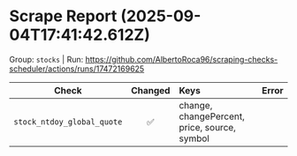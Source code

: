 # Scrape Report (2025-09-04T17:41:42.612Z)

Group: `stocks`  |  Run: https://github.com/AlbertoRoca96/scraping-checks-scheduler/actions/runs/17472169625

| Check | Changed | Keys | Error |
|---|:---:|:--|:--|
| `stock_ntdoy_global_quote` | ✅ | change, changePercent, price, source, symbol |  |

